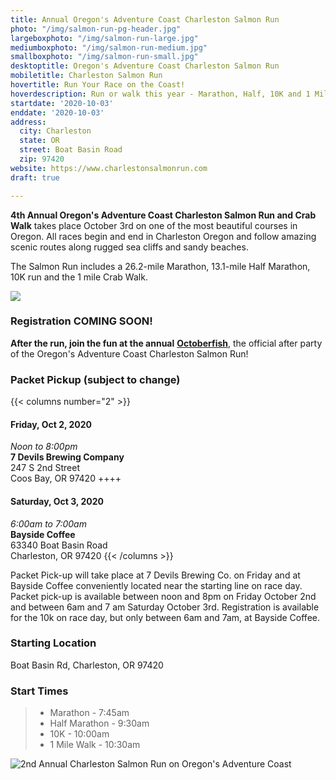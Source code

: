 ```yaml
---
title: Annual Oregon's Adventure Coast Charleston Salmon Run
photo: "/img/salmon-run-pg-header.jpg"
largeboxphoto: "/img/salmon-run-large.jpg"
mediumboxphoto: "/img/salmon-run-medium.jpg"
smallboxphoto: "/img/salmon-run-small.jpg"
desktoptitle: Oregon's Adventure Coast Charleston Salmon Run
mobiletitle: Charleston Salmon Run
hovertitle: Run Your Race on the Coast!
hoverdescription: Run or walk this year - Marathon, Half, 10K and 1 Mile Crab Walk!
startdate: '2020-10-03'
enddate: '2020-10-03'
address:
  city: Charleston
  state: OR
  street: Boat Basin Road
  zip: 97420
website: https://www.charlestonsalmonrun.com
draft: true

---
```


**4th Annual Oregon's Adventure Coast Charleston Salmon Run and Crab Walk** takes place October 3rd on one of the most beautiful courses in Oregon.  All races begin and end in Charleston Oregon and follow amazing scenic routes along rugged sea cliffs and sandy beaches.

The Salmon Run includes a 26.2-mile Marathon, 13.1-mile Half Marathon, 10K run and the 1 mile Crab Walk.

![](/img/salmon-run-hdr-4th-695-x-322.jpg)

<div class="margin-50px-top"></div>

### Registration COMING SOON!

<div class="margin-50px-top"></div>

**After the run, join the fun at the annual** [**Octoberfish**](https://oregonsadventurecoast.com/event/octoberfish), the official after party of the Oregon's Adventure Coast Charleston Salmon Run!

### Packet Pickup (subject to change)

{{< columns number="2" >}}

#### Friday, Oct 2, 2020

_Noon to 8:00pm_  
**7 Devils Brewing Company**  
247 S 2nd Street  
Coos Bay, OR 97420
\++++

#### Saturday, Oct 3, 2020

_6:00am to 7:00am_  
**Bayside Coffee**  
63340 Boat Basin Road  
Charleston, OR 97420
{{< /columns >}}

Packet Pick-up will take place at 7 Devils Brewing Co. on Friday and at Bayside Coffee conveniently located near the starting line on race day. Packet pick-up is available between noon and 8pm on Friday October 2nd and between 6am and 7 am Saturday October 3rd. Registration is available for the 10k on race day, but only between 6am and 7am, at Bayside Coffee.

### Starting Location

Boat Basin Rd, Charleston, OR 97420

### Start Times

> * Marathon - 7:45am
> * Half Marathon - 9:30am
> * 10K - 10:00am
> * 1 Mile Walk - 10:30am

![2nd Annual Charleston Salmon Run on Oregon's Adventure Coast](/img/salmon-run-695x322.jpg)